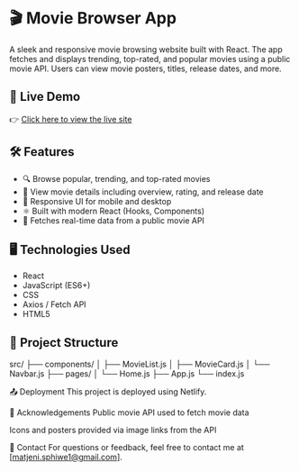 # 🎬 Movie Browser App

A sleek and responsive movie browsing website built with React. The app fetches and displays trending, top-rated, and popular movies using a public movie API. Users can view movie posters, titles, release dates, and more.

## 🚀 Live Demo

👉 [Click here to view the live site](https://ojmovies.netlify.app/)

## 🛠️ Features

- 🔍 Browse popular, trending, and top-rated movies
- 📄 View movie details including overview, rating, and release date
- 🎨 Responsive UI for mobile and desktop
- ⚛️ Built with modern React (Hooks, Components)
- 📡 Fetches real-time data from a public movie API

## 🖥️ Technologies Used

- React
- JavaScript (ES6+)
- CSS
- Axios / Fetch API
- HTML5

## 📂 Project Structure

src/
├── components/
│ ├── MovieList.js
│ ├── MovieCard.js
│ └── Navbar.js
├── pages/
│ └── Home.js
├── App.js
└── index.js

📤 Deployment
This project is deployed using Netlify.

🙌 Acknowledgements
Public movie API used to fetch movie data

Icons and posters provided via image links from the API

📧 Contact
For questions or feedback, feel free to contact me at [matjeni.sphiwe1@gmail.com].
